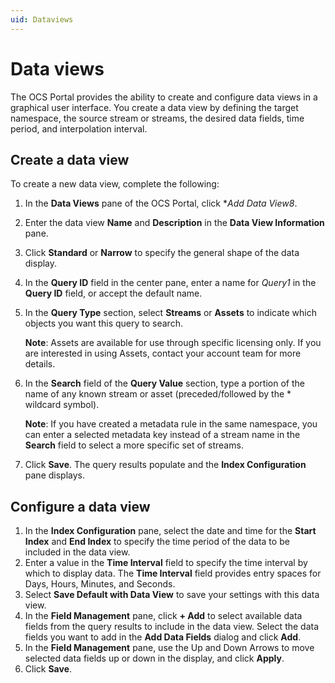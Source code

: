 ```yaml
---
uid: Dataviews
---
```


# Data views

The OCS Portal provides the ability to create and configure data views in a graphical user interface. You create a data view by defining the target namespace, the source stream or streams, the desired data fields, time period, and interpolation interval. 

## Create a data view

To create a new data view, complete the following:

1. In the **Data Views** pane of the OCS Portal, click **Add Data View8*.
2. Enter the data view **Name** and **Description** in the **Data View Information** pane.
3. Click **Standard** or **Narrow** to specify the general shape of the data display.
4. In the **Query ID** field in the center pane, enter a name for *Query1* in the **Query ID** field, or accept the default name. 
5. In the **Query Type** section, select **Streams** or **Assets** to indicate which objects you want this query to search.

   **Note**: Assets are available for use through specific licensing only. If you are interested in using Assets, contact your account team for more details. 
   
6. In the **Search** field of the **Query Value** section, type a portion of the name of any known stream or asset (preceded/followed by the * wildcard symbol). 

   **Note**: If you have created a metadata rule in the same namespace, you can enter a selected metadata key instead of a stream name in the **Search** field to select a more specific set of streams.
   
7. Click **Save**. The query results populate and the **Index Configuration** pane displays.

## Configure a data view

1. In the **Index Configuration** pane, select the date and time for the **Start Index** and **End Index** to specify the time period of the data to be included in the data view.
2. Enter a value in the **Time Interval** field to specify the time interval by which to display data. The **Time Interval** field provides entry spaces for Days, Hours, Minutes, and Seconds.
3. Select **Save Default with Data View** to save your settings with this data view.
4. In the **Field Management** pane, click **+ Add** to select available data fields from the query results to include in the data view. Select the data fields you want to add in the **Add Data Fields** dialog and click **Add**.
5. In the **Field Management** pane, use the Up and Down Arrows to move selected data fields up or down in the display, and click **Apply**.
6. Click **Save**.







